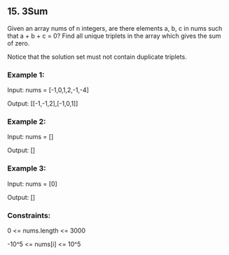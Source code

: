 ## 15. 3Sum

Given an array nums of n integers, are there elements a, b, c in nums such that a + b + c = 0? Find all unique triplets in the array which gives the sum of zero.

Notice that the solution set must not contain duplicate triplets.


 

### Example 1:

Input: nums = [-1,0,1,2,-1,-4]

Output: [[-1,-1,2],[-1,0,1]]

### Example 2:

Input: nums = []

Output: []

### Example 3:
Input: nums = [0]

Output: []

### Constraints:

0 <= nums.length <= 3000

-10^5 <= nums[i] <= 10^5